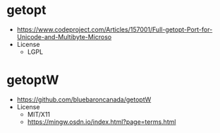 ﻿# getopt
- https://www.codeproject.com/Articles/157001/Full-getopt-Port-for-Unicode-and-Multibyte-Microso
- License
  - LGPL

# getoptW
- https://github.com/bluebaroncanada/getoptW
- License
  - MIT/X11
  - https://mingw.osdn.io/index.html?page=terms.html
